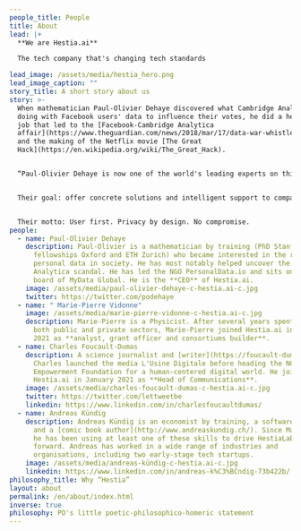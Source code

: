 ```yaml
---
people_title: People
title: About
lead: |+
  **We are Hestia.ai**

  The tech company that's changing tech standards

lead_image: /assets/media/hestia_hero.png
lead_image_caption: ""
story_title: A short story about us
story: >-
  When mathematician Paul-Olivier Dehaye discovered what Cambridge Analytica was
  doing with Facebook users' data to influence their votes, he did a hell of a
  job that led to the [Facebook-Cambridge Analytica
  affair](https://www.theguardian.com/news/2018/mar/17/data-war-whistleblower-christopher-wylie-faceook-nix-bannon-trump)
  and the making of the Netflix movie [The Great
  Hack](https://en.wikipedia.org/wiki/The_Great_Hack).


  “Paul-Olivier Dehaye is now one of the world's leading experts on this issue”, [wrote Paris-Match](https://paris-match.ch/labecedaire-de-paul-olivier-dehaye/). Rather than selling his skills to the highest bidder, he convinced talented people to join him in the Hestia.ai adventure.


  Their goal: offer concrete solutions and intelligent support to companies understanding that trust is the new digital Eldorado.


  Their motto: User first. Privacy by design. No compromise.
people:
  - name: Paul-Olivier Dehaye
    description: Paul-Olivier is a mathematician by training (PhD Stanford,
      fellowships Oxford and ETH Zurich) who became interested in the role of
      personal data in society. He has most notably helped uncover the Cambridge
      Analytica scandal. He has led the NGO PersonalData.io and sits on the
      board of MyData Global. He is the **CEO** of Hestia.ai.
    image: /assets/media/paul-olivier-dehaye-c-hestia.ai-c.jpg
    twitter: https://twitter.com/podehaye
  - name: " Marie-Pierre Vidonne"
    image: /assets/media/marie-pierre-vidonne-c-hestia.ai-c.jpg
    description: Marie-Pierre is a Physicist. After several years spent in R&D in
      both public and private sectors, Marie-Pierre joined Hestia.ai in February
      2021 as **analyst, grant officer and consortiums builder**.
  - name: Charles Foucault-Dumas
    description: A science journalist and [writer](https://foucault-dumas.ch/),
      Charles launched the media L'Usine Digitale before heading the NGO
      Empowerment Foundation for a human-centered digital world. He joined
      Hestia.ai in January 2021 as **Head of Communications**.
    image: /assets/media/charles-foucault-dumas-c-hestia.ai-c.jpg
    twitter: https://twitter.com/lettweetbe
    linkedin: https://www.linkedin.com/in/charlesfoucaultdumas/
  - name: Andreas Kündig
    description: Andreas Kündig is an economist by training, a software developer,
      and a [comic book author](http://www.andreaskundig.ch/). Since March 2021,
      he has been using at least one of these skills to drive HestiaLabs
      forward. Andreas has worked in a wide range of industries and
      organisations, including two early-stage tech startups.
    image: /assets/media/andreas-kündig-c-hestia.ai-c.jpg
    linkedin: https://www.linkedin.com/in/andreas-k%C3%BCndig-73b422b/
philosophy_title: Why “Hestia”
layout: about
permalink: /en/about/index.html
inverse: true
philosophy: PO's little poetic-philosophico-homeric statement
---
```

